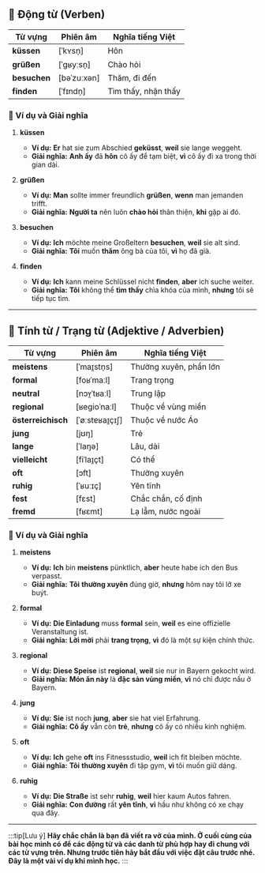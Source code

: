 ## **🔹 Động từ (Verben)**

|**Từ vựng**|**Phiên âm**|**Nghĩa tiếng Việt**|
|---|---|---|
|**küssen**|[ˈkʏsn̩]|Hôn|
|**grüßen**|[ˈɡʁyːsn̩]|Chào hỏi|
|**besuchen**|[bəˈzuːxən]|Thăm, đi đến|
|**finden**|[ˈfɪndn̩]|Tìm thấy, nhận thấy|

### **📌 Ví dụ và Giải nghĩa**

1. **küssen**
    
    - **Ví dụ:** **Er** hat sie zum Abschied **geküsst**, **weil** sie lange weggeht.
    - **Giải nghĩa:** **Anh ấy** đã **hôn** cô ấy để tạm biệt, **vì** cô ấy đi xa trong thời gian dài.
2. **grüßen**
    
    - **Ví dụ:** **Man** sollte immer freundlich **grüßen**, **wenn** man jemanden trifft.
    - **Giải nghĩa:** **Người ta** nên luôn **chào hỏi** thân thiện, **khi** gặp ai đó.
3. **besuchen**
    
    - **Ví dụ:** **Ich** möchte meine Großeltern **besuchen**, **weil** sie alt sind.
    - **Giải nghĩa:** **Tôi** muốn **thăm** ông bà của tôi, **vì** họ đã già.
4. **finden**
    
    - **Ví dụ:** **Ich** kann meine Schlüssel nicht **finden**, **aber** ich suche weiter.
    - **Giải nghĩa:** **Tôi** không thể **tìm thấy** chìa khóa của mình, **nhưng** tôi sẽ tiếp tục tìm.

---

## **🔹 Tính từ / Trạng từ (Adjektive / Adverbien)**

|**Từ vựng**|**Phiên âm**|**Nghĩa tiếng Việt**|
|---|---|---|
|**meistens**|[ˈmaɪ̯stn̩s]|Thường xuyên, phần lớn|
|**formal**|[foʁˈmaːl]|Trang trọng|
|**neutral**|[nɔʏ̯ˈtʁaːl]|Trung lập|
|**regional**|[ʁeɡioˈnaːl]|Thuộc về vùng miền|
|**österreichisch**|[ˈøːstɐʁaɪ̯çɪʃ]|Thuộc về nước Áo|
|**jung**|[jʊŋ]|Trẻ|
|**lange**|[ˈlaŋə]|Lâu, dài|
|**vielleicht**|[fiˈlaɪ̯çt]|Có thể|
|**oft**|[ɔft]|Thường xuyên|
|**ruhig**|[ˈʁuːɪç]|Yên tĩnh|
|**fest**|[fɛst]|Chắc chắn, cố định|
|**fremd**|[fʁɛmt]|Lạ lẫm, nước ngoài|

### **📌 Ví dụ và Giải nghĩa**

1. **meistens**
    
    - **Ví dụ:** **Ich** bin **meistens** pünktlich, **aber** heute habe ich den Bus verpasst.
    - **Giải nghĩa:** **Tôi** **thường xuyên** đúng giờ, **nhưng** hôm nay tôi lỡ xe buýt.
2. **formal**
    
    - **Ví dụ:** **Die Einladung** muss **formal** sein, **weil** es eine offizielle Veranstaltung ist.
    - **Giải nghĩa:** **Lời mời** phải **trang trọng**, **vì** đó là một sự kiện chính thức.
3. **regional**
    
    - **Ví dụ:** **Diese Speise** ist **regional**, **weil** sie nur in Bayern gekocht wird.
    - **Giải nghĩa:** **Món ăn này** là **đặc sản vùng miền**, **vì** nó chỉ được nấu ở Bayern.
4. **jung**
    
    - **Ví dụ:** **Sie** ist noch **jung**, **aber** sie hat viel Erfahrung.
    - **Giải nghĩa:** **Cô ấy** vẫn còn **trẻ**, **nhưng** cô ấy có nhiều kinh nghiệm.
5. **oft**
    
    - **Ví dụ:** **Ich** gehe **oft** ins Fitnessstudio, **weil** ich fit bleiben möchte.
    - **Giải nghĩa:** **Tôi** **thường xuyên** đi tập gym, **vì** tôi muốn giữ dáng.
6. **ruhig**
    
    - **Ví dụ:** **Die Straße** ist sehr **ruhig**, **weil** hier kaum Autos fahren.
    - **Giải nghĩa:** **Con đường** rất **yên tĩnh**, **vì** hầu như không có xe chạy qua đây.


---
:::tip[Lưu ý]
**Hãy chắc chắn là bạn đã viết ra vở của mình. Ở cuối cùng của bài học mình có để các động từ và các danh từ phù hợp hay đi chung với các từ vựng trên. Nhưng trước tiên hãy bắt đầu với việc đặt câu trước nhé. Đây là một vài ví dụ khi mình học.**
:::